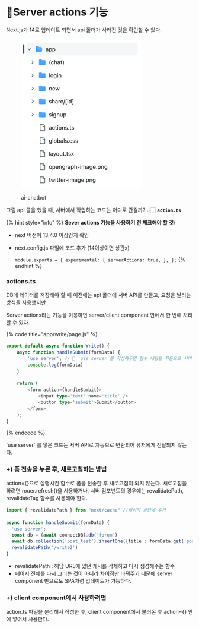# Server actions 기능

Next.js가 14로 업데이트 되면서 api 폴더가 사라진 것을 확인할 수 있다.&#x20;

<div align="left">

<figure><img src="../.gitbook/assets/240503-1.png" alt="" width="326"><figcaption><p>ai-chatbot</p></figcaption></figure>

</div>

그럼 api 콜을 했을 때, 서버에서 작업하는 코드는 어디로 간걸까? 👉🏻 **`action.ts`**

{% hint style="info" %}
**Sever actions 기능을 사용하기 전 체크해야 할 것**\


* next 버전이 13.4.0 이상인지 확인
*   next.config.js 파일에 코드 추가 (14이상이면 상관x)

    `module.exports = { experimental: { serverActions: true, }, };`
{% endhint %}



### actions.ts

DB에 데이터를 저장해야 할 때 이전에는 api 폴더에 서버 API를 만들고, 요청을 날리는 방식을 사용했지만

Server actions라는 기능을 이용하면 server/client component 안에서 한 번에 처리할 수 있다.&#x20;

{% code title="app/write/page.js" %}
```typescript
export default async function Write() {
    async function handleSubmit(formData) {
        'use server'; // 🚧 'use server'를 작성해두면 함수 내용을 자동으로 서버 API로 만들어준다.
        console.log(formData)
    }

    return (
        <form action={handleSumbit}>
            <input type='text' name='title' />
            <button type='submit'>Submit</button>
        </form>
    );
}       
```
{% endcode %}

'use server' 를 넣은 코드는 서버 API로 자동으로 변환되어 유저에게 전달되지 않는다.&#x20;



### +) 폼 전송을 누른 후, 새로고침하는 방법

action={}으로 실행시킨 함수로 폼을 전송한 후 새로고침이 되지 않는다. 새로고침을 하려면 rouer.refresh()을 사용하거나, 서버 컴포넌트의 경우에는 revalidatePath, revalidateTag 함수를 사용해야 한다.&#x20;

```typescript
import { revalidatePath } from "next/cache" //페이지 상단에 추가

async function handleSubmit(formData) { 
  'use server'; 
  const db = (await connectDB).db('forum') 
  await db.collection('post_test').insertOne({title : formData.get('post1')})
  revalidatePath('/write2')
} 
```

* revalidatePath : 해당 URL에 있던 캐시를 삭제하고 다시 생성해주는 함수
* 페이지 전체를 다시 그리는 것이 아니라 차이점만 바꿔주기 때문에 server component 만으로도 SPA처럼 업데이트가 가능하다.&#x20;



### +) client component에서 사용하려면

action.ts 파일을 분리해서 작성한 후, client component에서 불러온 후 action={} 안에 넣어서 사용한다.&#x20;



